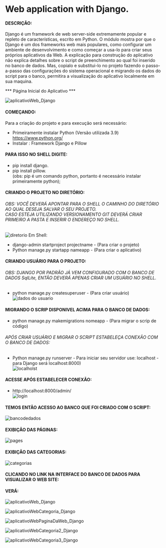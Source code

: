# Web application with Django. <br>
#### DESCRIÇÃO: <br>
Django é um framework de web server-side extremamente popular e repleto de características, escrito em Python. O módulo mostra por que o Django é um dos frameworks web mais populares, como configurar um ambiente de desenvolvimento e como começar a usa-lo para criar seus próprios aplicativos da Web. A explicação para construção do 
aplicativo não explica detalhes sobre o script de preenchimento ao qual foi inserido no banco de dados. Mas, copialo e substitui-lo no projeto fazendo o passo-a-passo das configurações do sistema operacional e migrando os dados do script para o banco, permitira a visualização do aplicativo localmente em sua maquina. <br>

*** Página Inicial do Aplicativo ***

![aplicativoWeb_Django](https://user-images.githubusercontent.com/109990443/196002716-c1aaba62-2867-40b4-83a6-a2e149cc0e27.png)


#### COMEÇANDO: <br>
Para a criação do projeto e para execução será necessário:
* Primeiramente instalar Python (Versão utilizada 3.9) https://www.python.org/ <br>
* Instalar : Framework Django e Pillow <br>

#### PARA ISSO NO SHELL DIGITE: <br>
* pip install django.
* pip install pillow. <br>    (obs: pip é um comando python, portanto é necessário instalar primeiramente python);  

#### CRIANDO O PROJETO NO DIRETÓRIO: 
###### OBS: VOCÊ DEVERÁ APONTAR PARA O SHELL O CAMINHO DO DIRETÓRIO AO QUAL DESEJA SALVAR O SEU PROJETO. <br> CASO ESTEJA UTILIZANDO VERSIONAMENTO GIT DEVERÁ CRIAR PRIMEIRO A PASTA E INSERIR O ENDEREÇO NO SHELL.
![diretorio](https://user-images.githubusercontent.com/109990443/196004415-898a0db5-aecd-4ea7-b0e7-f30038ccf3bf.png)
Em Shell:
* django-admin startproject projectname - (Para criar o projeto)
* Python manage.py startapp nameapp - (Para criar o aplicativo) <br>

#### CRIANDO USUÁRIO PARA O PROJETO:
###### OBS: DJANGO POR PADRÃO JÁ VEM CONFIGURADO COM O BANCO DE DADOS SqlLite, ENTÃO DEVERÁ APENAS CRIAR UM USUÁRIO NO SHELL.
* python manage.py createsuperuser - (Para criar usuário)<br>
![dados do usuario](https://user-images.githubusercontent.com/109990443/196005530-a0bd4529-8300-432c-8892-c96e9b1db2bc.png)

#### MIGRANDO O SCRIP DISPONIVEL ACIMA PARA O BANCO DE DADOS:
* python manage.py makemigrations nomeapp - (Para migrar o scrip de código)<br>

###### APÓS CRIAR USUÁRIO E MIGRAR O SCRIPT ESTABELEÇA CONEXÃO COM O BANCO DE DADOS:
* Python manage.py runserver - Para iniciar seu servidor use: localhost - para Django será localhost:8000)<br>
![localholst](https://user-images.githubusercontent.com/109990443/196004918-ada64c15-4abd-4f5f-8188-670348794d23.png)

#### ACESSE APÓS ESTABELECER CONEXÃO:
* http://localhost:8000/admin/ <br>
![login](https://user-images.githubusercontent.com/109990443/196007815-fa288cb9-eb39-4a44-94e3-52c3446dbbf1.png)

#### TEMOS ENTÃO ACESSO AO BANCO QUE FOI CRIADO COM O SCRIPT: <br>
![bancodedados](https://user-images.githubusercontent.com/109990443/196008528-f45fc5f8-9cf3-43ef-8636-ed4357be27fa.png)

#### EXIBIÇÃO DAS PÁGINAS: <br>
![pages](https://user-images.githubusercontent.com/109990443/196008710-3d20915e-afdd-44f0-ae0d-edc205a85a03.png)

#### EXIBIÇÃO DAS CATEGORIAS: <br>
![categorias](https://user-images.githubusercontent.com/109990443/196008854-468eb6c9-0aba-443c-9268-fc274164f972.png)

#### CLICANDO NO LINK NA INTERFACE DO BANCO DE DADOS PARA VISUALIZAR O  WEB SITE: 
#### VERÁ: 
![aplicativoWeb_Django](https://user-images.githubusercontent.com/109990443/196009146-394b03aa-25a7-455d-823d-00aa7c0dc272.png) <br>

![aplicativoWebCategoria_Django](https://user-images.githubusercontent.com/109990443/196009158-476aafb1-1acb-4427-8894-ab713601f965.png) <br>

![aplicativoWebPaginaDaWeb_Django](https://user-images.githubusercontent.com/109990443/196009169-fb673a6e-94a1-46bb-9ec8-4ced93885be5.png) <br>

![aplicativoWebCategoria2_Django](https://user-images.githubusercontent.com/109990443/196009164-ea8695b0-00aa-4d94-9514-7cac83d8a6ec.png) <br>

![aplicativoWebCategoria3_Django](https://user-images.githubusercontent.com/109990443/196009267-ff2e5098-64a1-4dfa-8a36-7ab7370189b0.png) <br>


